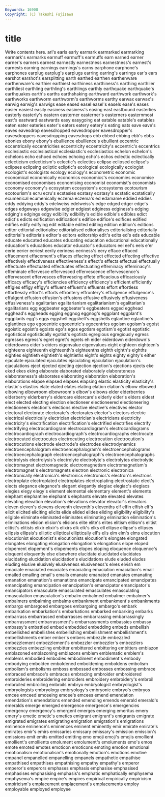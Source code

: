 ```yaml
---
Keywords: 16908 
Copyright: (C) Takeshi Fujisawa
---
```


# title

Write contents here.
arl's
earls early earmark earmarked earmarking earmark's earmarks earmuff earmuff's earmuffs
earn earned earner earner's earners earnest earnestly earnestness earnestness's earnest's
earnests earning earnings earnings's earns earphone earphone's earphones earplug earplug's
earplugs earring earring's earrings ear's ears earshot earshot's earsplitting earth
earthed earthen earthenware earthenware's earthier earthiest earthiness earthiness's earthing earthlier
earthliest earthling earthling's earthlings earthly earthquake earthquake's earthquakes earth's earths
earthshaking earthward earthwork earthwork's earthworks earthworm earthworm's earthworms earthy earwax
earwax's earwig earwig's earwigs ease eased easel easel's easels ease's
eases easier easiest easily easiness easiness's easing east eastbound easterlies
easterly easterly's eastern easterner easterner's easterners easternmost east's eastward eastwards
easy easygoing eat eatable eatable's eatables eaten eater eateries eater's
eaters eatery eatery's eating eats eave eave's eaves eavesdrop eavesdropped
eavesdropper eavesdropper's eavesdroppers eavesdropping eavesdrops ebb ebbed ebbing ebb's ebbs
ebonies ebony ebony's ebullience ebullience's ebullient eccentric eccentrically eccentricities eccentricity
eccentricity's eccentric's eccentrics ecclesiastic ecclesiastical ecclesiastic's ecclesiastics echelon echelon's echelons
echo echoed echoes echoing echo's echos eclectic eclectically eclecticism eclecticism's
eclectic's eclectics eclipse eclipsed eclipse's eclipses eclipsing ecliptic ecliptic's ecological
ecologically ecologist ecologist's ecologists ecology ecology's econometric economic economical economically
economics economics's economies economise economised economises economising economist economist's economists
economy economy's ecosystem ecosystem's ecosystems ecotourism ecotourism's ecru ecru's ecstasies
ecstasy ecstasy's ecstatic ecstatically ecumenical ecumenically eczema eczema's ed edamame
eddied eddies eddy eddying eddy's edelweiss edelweiss's edge edged edger
edge's edges edgeways edgewise edgier edgiest edginess edginess's edging edging's
edgings edgy edibility edibility's edible edible's edibles edict edict's edicts
edification edification's edifice edifice's edifices edified edifies edify edifying edit
editable edited editing edition edition's editions editor editorial editorialise editorialised
editorialises editorialising editorially editorial's editorials editor's editors editorship edit's edits
ed's eds educable educate educated educates educating education educational educationally
education's educations educator educator's educators eel eel's eels e'er eerie
eerier eeriest eerily eeriness eeriness's eery efface effaced effacement effacement's
effaces effacing effect effected effecting effective effectively effectiveness effectiveness's effect's
effects effectual effectually effectuate effectuated effectuates effectuating effeminacy effeminacy's effeminate
effervesce effervesced effervescence effervescence's effervescent effervesces effervescing effete efficacious efficaciously
efficacy efficacy's efficiencies efficiency efficiency's efficient efficiently effigies effigy effigy's
effluent effluent's effluents effort effortless effortlessly effort's efforts effrontery effrontery's
effulgence effulgence's effulgent effusion effusion's effusions effusive effusively effusiveness effusiveness's
egalitarian egalitarianism egalitarianism's egalitarian's egalitarians egg eggbeater eggbeater's eggbeaters egged
egghead egghead's eggheads egging eggnog eggnog's eggplant eggplant's eggplants egg's
eggs eggshell eggshell's eggshells eglantine eglantine's eglantines ego egocentric egocentric's
egocentrics egoism egoism's egoist egoistic egoist's egoists ego's egos egotism
egotism's egotist egotistic egotistical egotistically egotist's egotists egregious egregiously egress
egresses egress's egret egret's egrets eh eider eiderdown eiderdown's eiderdowns
eider's eiders eigenvalue eigenvalues eight eighteen eighteen's eighteens eighteenth eighteenth's
eighteenths eighth eighth's eighths eighties eightieth eightieth's eightieths eight's eights
eighty eighty's either ejaculate ejaculated ejaculates ejaculating ejaculation ejaculation's ejaculations
eject ejected ejecting ejection ejection's ejections ejects eke eked ekes
eking elaborate elaborated elaborately elaborateness elaborateness's elaborates elaborating elaboration elaboration's
elaborations elapse elapsed elapses elapsing elastic elasticity elasticity's elastic's elastics
elate elated elates elating elation elation's elbow elbowed elbowing elbowroom
elbowroom's elbow's elbows elder elderberries elderberry elderberry's eldercare eldercare's elderly
elder's elders eldest elect elected electing election electioneer electioneered electioneering
electioneers election's elections elective elective's electives elector electoral electorate electorate's
electorates elector's electors electric electrical electrically electrician electrician's electricians electricity
electricity's electrification electrification's electrified electrifies electrify electrifying electrocardiogram electrocardiogram's electrocardiograms
electrocardiograph electrocardiograph's electrocardiographs electrocute electrocuted electrocutes electrocuting electrocution electrocution's electrocutions
electrode electrode's electrodes electrodynamics electroencephalogram electroencephalogram's electroencephalograms electroencephalograph electroencephalograph's electroencephalographs
electrolysis electrolysis's electrolyte electrolyte's electrolytes electrolytic electromagnet electromagnetic electromagnetism electromagnetism's
electromagnet's electromagnets electron electronic electronica electronically electronica's electronics electronics's electron's
electrons electroplate electroplated electroplates electroplating electrostatic elect's elects elegance elegance's
elegant elegantly elegiac elegiac's elegiacs elegies elegy elegy's element elemental
elementary element's elements elephant elephantine elephant's elephants elevate elevated elevates
elevating elevation elevation's elevations elevator elevator's elevators eleven eleven's elevens
eleventh eleventh's elevenths elf elfin elfish elf's elicit elicited eliciting
elicits elide elided elides eliding eligibility eligibility's eligible eliminate eliminated
eliminates eliminating elimination elimination's eliminations elision elision's elisions elite elite's
elites elitism elitism's elitist elitist's elitists elixir elixir's elixirs elk
elk's elks ell ellipse ellipse's ellipses ellipsis ellipsis's elliptic elliptical
elliptically ell's ells elm elm's elms elocution elocutionist elocutionist's elocutionists
elocution's elongate elongated elongates elongating elongation elongation's elongations elope eloped
elopement elopement's elopements elopes eloping eloquence eloquence's eloquent eloquently else
elsewhere elucidate elucidated elucidates elucidating elucidation elucidation's elucidations elude eluded
eludes eluding elusive elusively elusiveness elusiveness's elves elvish em emaciate
emaciated emaciates emaciating emaciation emaciation's email emailed emailing email's emails
emanate emanated emanates emanating emanation emanation's emanations emancipate emancipated emancipates
emancipating emancipation emancipation's emancipator emancipator's emancipators emasculate emasculated emasculates emasculating
emasculation emasculation's embalm embalmed embalmer embalmer's embalmers embalming embalms embankment
embankment's embankments embargo embargoed embargoes embargoing embargo's embark embarkation embarkation's
embarkations embarked embarking embarks embarrass embarrassed embarrasses embarrassing embarrassingly embarrassment
embarrassment's embarrassments embassies embassy embassy's embattled embed embedded embedding embeds
embellish embellished embellishes embellishing embellishment embellishment's embellishments ember ember's embers
embezzle embezzled embezzlement embezzlement's embezzler embezzler's embezzlers embezzles embezzling embitter
embittered embittering embitters emblazon emblazoned emblazoning emblazons emblem emblematic emblem's
emblems embodied embodies embodiment embodiment's embody embodying embolden emboldened emboldening
emboldens embolism embolism's embolisms emboss embossed embosses embossing embrace embraced
embrace's embraces embracing embroider embroidered embroideries embroidering embroiders embroidery embroidery's
embroil embroiled embroiling embroils embryo embryologist embryologist's embryologists embryology embryology's
embryonic embryo's embryos emcee emceed emceeing emcee's emcees emend emendation
emendation's emendations emended emending emends emerald emerald's emeralds emerge emerged
emergence emergence's emergencies emergency emergency's emergent emerges emerging emeritus emery
emery's emetic emetic's emetics emigrant emigrant's emigrants emigrate emigrated emigrates
emigrating emigration emigration's emigrations eminence eminence's eminences eminent eminently emir
emirate emirate's emirates emir's emirs emissaries emissary emissary's emission emission's
emissions emit emits emitted emitting emo emoji emoji's emojis emollient
emollient's emollients emolument emolument's emoluments emo's emos emote emoted emotes
emoticon emoticons emoting emotion emotional emotionalism emotionalism's emotionally emotion's emotions
emotive empanel empanelled empanelling empanels empathetic empathise empathised empathises empathising
empathy empathy's emperor emperor's emperors emphases emphasis emphasise emphasised emphasises
emphasising emphasis's emphatic emphatically emphysema emphysema's empire empire's empires empirical
empirically empiricism empiricism's emplacement emplacement's emplacements employ employable employed employee
